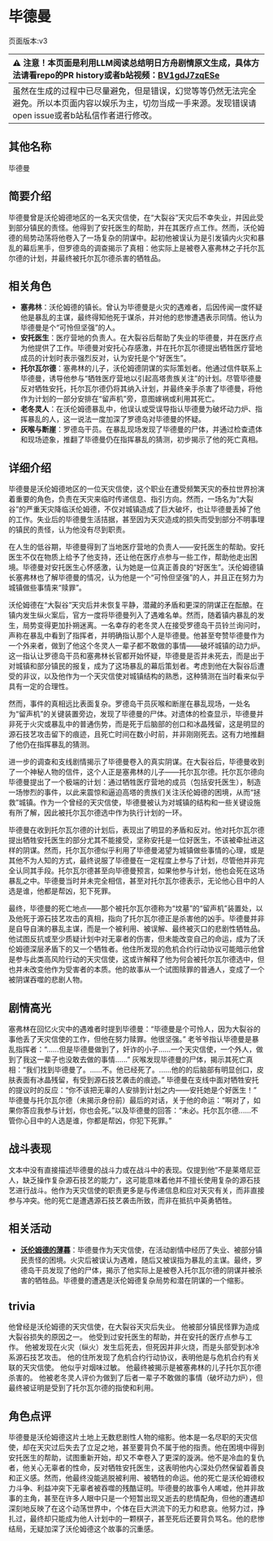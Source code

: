 # 毕德曼
页面版本:v3
 

| :warning: 注意！本页面是利用LLM阅读总结明日方舟剧情原文生成，具体方法请看repo的PR history或者b站视频：[BV1gdJ7zqESe](https://www.bilibili.com/video/BV1gdJ7zqESe/)         |
|:----------------------------|
| 虽然在生成的过程中已尽量避免，但是错误，幻觉等等仍然无法完全避免。所以本页面内容以娱乐为主，切勿当成一手来源。发现错误请open issue或者b站私信作者进行修改。|



## 其他名称
毕德曼
## 简要介绍
毕德曼曾是沃伦姆德地区的一名天灾信使，在“大裂谷”天灾后不幸失业，并因此受到部分镇民的责怪。他得到了安托医生的帮助，并在其医疗点工作。然而，沃伦姆德的局势动荡将他卷入了一场复杂的阴谋中。起初他被误认为是引发镇内火灾和暴乱的幕后黑手，但罗德岛的调查揭示了真相：他实际上是被卷入塞弗林之子托尔瓦尔德的计划，并最终被托尔瓦尔德杀害的牺牲品。
## 相关角色
-   **塞弗林**：沃伦姆德的镇长。曾认为毕德曼是火灾的遇难者，后因传闻一度怀疑他是暴乱的主谋，最终得知他死于谋杀，并对他的悲惨遭遇表示同情。他认为毕德曼是个“可怜但坚强”的人。
-   **安托医生**：医疗营地的负责人。在大裂谷后帮助了失业的毕德曼，并在医疗点为他提供了工作。毕德曼对安托心存感激，并在托尔瓦尔德提出牺牲医疗营地成员的计划时表示强烈反对，认为安托是个“好医生”。
-   **托尔瓦尔德**：塞弗林的儿子，沃伦姆德阴谋的实际策划者。他通过信件联系上毕德曼，诱导他参与“牺牲医疗营地以引起高塔贵族关注”的计划。尽管毕德曼反对牺牲安托，托尔瓦尔德仍将其纳入计划，并最终亲手杀害了毕德曼，将他作为计划的一部分安排在“留声机”旁，意图嫁祸或利用其死亡。
-   **老冬灵人**：在沃伦姆德暴乱中，他误认或受误导指认毕德曼为破坏动力炉、指挥暴乱的人，这一说法一度加深了罗德岛对毕德曼的怀疑。
-   **灰喉与断崖**：罗德岛干员。在暴乱现场发现了毕德曼的尸体，并通过检查遗体和现场迹象，推翻了毕德曼仍在指挥暴乱的猜测，初步揭示了他的死亡真相。
## 详细介绍
毕德曼是沃伦姆德地区的一位天灾信使，这个职业在遭受频繁天灾的泰拉世界扮演着重要的角色，负责在天灾来临时传递信息、指引方向。然而，一场名为“大裂谷”的严重天灾降临沃伦姆德，不仅对城镇造成了巨大破坏，也让毕德曼丢掉了他的工作。失业后的毕德曼生活拮据，甚至因为天灾造成的损失而受到部分不明事理的镇民的责怪，认为他没有尽到职责。

在人生的低谷期，毕德曼得到了当地医疗营地的负责人——安托医生的帮助。安托医生不仅在物质上给予了他支持，还让他在医疗点参与一些工作，帮助他走出困境。毕德曼对安托医生心怀感激，认为她是一位真正善良的“好医生”。沃伦姆德镇长塞弗林也了解毕德曼的情况，认为他是一个“可怜但坚强”的人，并且正在努力为城镇做些事情来“赎罪”。

沃伦姆德在“大裂谷”天灾后并未恢复平静，潜藏的矛盾和更深的阴谋正在酝酿。在镇内发生纵火案后，官方一度将毕德曼列入了遇难名单。然而，随着镇内暴乱的发生，局势变得更加扑朔迷离。一名幸存的老冬灵人在接受罗德岛干员铃兰询问时，声称在暴乱中看到了指挥者，并明确指认那个人是毕德曼。他甚至夸赞毕德曼作为一个外来者，做到了他这个冬灵人一辈子都不敢做的事情——破坏城镇的动力炉。这一指认让罗德岛干员和塞弗林长官都开始怀疑，毕德曼是否并未死去，而是出于对城镇和部分镇民的报复，成为了这场暴乱的幕后策划者。考虑到他在大裂谷后遭受的非议，以及他作为一个天灾信使对城镇结构的熟悉，这种猜测在当时看来似乎具有一定的合理性。

然而，事件的真相远比表面复杂。罗德岛干员灰喉和断崖在暴乱现场，一处名为“留声机”的关键装置旁边，发现了毕德曼的尸体。对遗体的检查显示，毕德曼并非死于火灾或暴乱中的普通伤势，而是死于后脑部的创口和冰晶残留，这是明显的源石技艺攻击留下的痕迹，且死亡时间在数小时前，并非刚刚死去。这有力地推翻了他仍在指挥暴乱的猜测。

进一步的调查和支线剧情揭示了毕德曼卷入的真实阴谋。在大裂谷后，毕德曼收到了一个神秘人物的信件，这个人正是塞弗林的儿子——托尔瓦尔德。托尔瓦尔德向毕德曼提出了一个极端的计划：通过牺牲医疗营地的成员（包括安托医生），制造一场惨烈的事件，以此来震惊和逼迫高塔的贵族们关注沃伦姆德的困境，从而“拯救”城镇。作为一个曾经的天灾信使，毕德曼被认为对城镇的结构和一些关键设施有所了解，因此被托尔瓦尔德选中作为执行计划的一环。

毕德曼在收到托尔瓦尔德的计划后，表现出了明显的矛盾和反对。他对托尔瓦尔德提出牺牲安托医生的部分尤其不能接受，坚称安托是一位好医生，不该被牵扯进这样的阴谋。然而，托尔瓦尔德似乎利用了毕德曼渴望为城镇做些事情的心理，或是其他不为人知的方式，最终说服了毕德曼在一定程度上参与了计划，尽管他并非完全认同其手段。托尔瓦尔德甚至向毕德曼预言，如果他参与计划，他也会死在这场暴乱之中。毕德曼当时并未完全相信，甚至对托尔瓦尔德表示，无论他心目中的人选是谁，他都是帮凶，犯下死罪。

最终，毕德曼的死亡地点——那个被托尔瓦尔德称为“坟墓”的“留声机”装置处，以及他死于源石技艺攻击的真相，指向了托尔瓦尔德正是杀害他的凶手。毕德曼并非是自导自演的暴乱主谋，而是一个被利用、被误解、最终被灭口的悲剧性牺牲品。他试图反抗或至少质疑计划中对无辜者的伤害，但未能改变自己的命运，成为了沃伦姆德深层矛盾下的又一个牺牲者。他住所发现的危机合约行动协议可能暗示他曾是参与此类高风险行动的天灾信使，这或许解释了他为何会被托尔瓦尔德选中，但也并未改变他作为受害者的本质。他的故事从一个试图赎罪的普通人，变成了一个被阴谋吞噬的悲剧人物。
## 剧情高光
塞弗林在回忆火灾中的遇难者时提到毕德曼：“毕德曼是个可怜人，因为大裂谷的事他丢了天灾信使的工作，但他在努力赎罪。他很坚强。”
老爷爷指认毕德曼是暴乱指挥者：“......但是毕德曼做到了，奸诈的小子......一个天灾信使，一个外人，做到了我这一辈子也没敢去做的事情......”
灰喉发现毕德曼的尸体，揭示其死亡真相：“我们找到毕德曼了。......不。他已经死了。......他的的后脑部有明显创口，皮肤表面有冰晶残留，有受到源石技艺袭击的痕迹。”
毕德曼在支线中面对牺牲安托的提议时的反应：“你不该把无辜的人安排到计划之内——安托她是个好医生！”
毕德曼与托尔瓦尔德（未揭示身份前）最后的对话，关于他的命运：“啊对了，如果你答应我参与计划，你也会死。”以及毕德曼的回答：“未必。托尔瓦尔德......不管你心目中的人选是谁，你都是帮凶，你犯下死罪。”
## 战斗表现
文本中没有直接描述毕德曼的战斗力或在战斗中的表现。仅提到他“不是莱塔尼亚人，缺乏操作复杂源石技艺的能力”，这可能意味着他并不擅长使用复杂的源石技艺进行战斗。他作为天灾信使的职责更多是与传递信息和应对天灾有关，而非直接参与冲突。他的死亡是遭遇源石技艺袭击所致，而非在抵抗中英勇牺牲。
## 相关活动
-   **[沃伦姆德的薄暮](../stories/act11d0.md)**：毕德曼作为天灾信使，在活动剧情中经历了失业、被部分镇民责怪的困境。火灾后被误认为遇难，随后又被误指为暴乱的主谋。最终，罗德岛干员发现了他的尸体，揭示了他实际上是被卷入托尔瓦尔德的阴谋并被杀害的牺牲品。毕德曼的遭遇是沃伦姆德复杂局势和潜在阴谋的一个缩影。
## trivia
他曾经是沃伦姆德的天灾信使，在大裂谷天灾后失业。
他被部分镇民怪罪为造成大裂谷损失的原因之一。
他受到过安托医生的帮助，并在安托的医疗点参与工作。
他被发现在火灾（纵火）发生后死去，但死因并非火烧，而是头部受到冰冷系源石技艺攻击。
他的住所发现了危机合约行动协议，表明他是与危机合约有关联的天灾信使。
他似乎对烟味过敏。
他最终被揭示是被塞弗林的儿子托尔瓦尔德杀害的。
他被老冬灵人评价为做到了后者一辈子不敢做的事情（破坏动力炉），但最终被证明是受到了托尔瓦尔德的指使和利用。
## 角色点评
毕德曼是沃伦姆德这片土地上无数悲剧性人物的缩影。他本是一名尽职的天灾信使，却在天灾过后失去了立足之地，甚至要背负不属于他的指责。他在困境中得到安托医生的帮助，试图重新开始，却又不幸卷入了更深的漩涡。他不是冷血的复仇者，他关心无辜者的性命，反对牺牲安托医生，这表明他内心深处仍然保留着善良和正义感。然而，他最终没能逃脱被利用、被牺牲的命运。他的死亡是沃伦姆德权力斗争、利益冲突下无辜者被吞噬的残酷证明。毕德曼的故事令人唏嘘，他并非故事的主角，甚至在许多人眼中只是一个短暂出现又逝去的悲情配角，但他的遭遇却深刻地反映了在这个动荡世界中，个体在巨大洪流下的无力和悲哀。他努力过，挣扎过，最终却只能成为他人计划中的一颗棋子，甚至死后还要背负骂名。他的悲惨结局，无疑加深了沃伦姆德这个故事的沉重感。